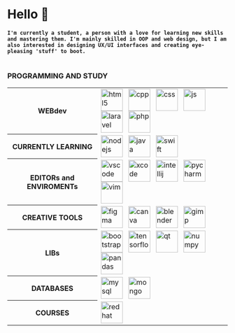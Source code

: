 # Hello 👋

**` I'm currently a student, a person with a love for learning new skills and mastering them. I'm mainly skilled in OOP and web design, but I am also interested in designing UX/UI interfaces and creating eye-pleasing 'stuff' to boot. `**

#

### PROGRAMMING AND STUDY
<table title="programming">
    <tr>
        <th>WEBdev</th>
        <td>
            <img align="left" alt="html5" width="50px" style="padding-right: 10px;" src="https://cdn.jsdelivr.net/gh/devicons/devicon/icons/html5/html5-plain.svg" />
            <img align="left" alt="cpp" width="50px" style="padding-right: 10px;" src="https://cdn.jsdelivr.net/gh/devicons/devicon/icons/cplusplus/cplusplus-line.svg" />
            <img align="left" alt="css" width="50px" style="padding-right: 10px;" src="https://cdn.jsdelivr.net/gh/devicons/devicon/icons/css3/css3-plain.svg" />
            <img align="left" alt="js" width="50px" style="padding-right: 10px;" src="https://cdn.jsdelivr.net/gh/devicons/devicon/icons/javascript/javascript-plain.svg" />
            <img align="left" alt="laravel" width="50px" style="padding-right: 10px;" src="https://cdn.jsdelivr.net/gh/devicons/devicon/icons/laravel/laravel-plain.svg" />
            <img align="left" alt="php" width="50px" style="padding-right: 10px;" src="https://cdn.jsdelivr.net/gh/devicons/devicon/icons/php/php-plain.svg" />
        </td>
    </tr>
    <tr>
        <th>CURRENTLY LEARNING</th>
        <td>
            <img align="left" alt="nodejs" width="50px" style="padding-right: 10px;" src="https://cdn.jsdelivr.net/gh/devicons/devicon/icons/nodejs/nodejs-original.svg" />
            <img align="left" alt="java" width="50px" style="padding-right: 10px;" src="https://cdn.jsdelivr.net/gh/devicons/devicon/icons/android/android-original.svg" />
            <img align="left" alt="swift" width="50px" style="padding-right: 10px;" src="https://cdn.jsdelivr.net/gh/devicons/devicon/icons/swift/swift-original.svg" />
        </td>
    </tr>
    <tr>
        <th>EDITORs and ENVIROMENTs</th>
        <td>
            <img align="left" alt="vscode" width="50px" style="padding-right: 10px;" src="https://cdn.jsdelivr.net/gh/devicons/devicon/icons/vscode/vscode-original.svg" />
            <img align="left" alt="xcode" width="50px" style="padding-right: 10px;" src="https://cdn.jsdelivr.net/gh/devicons/devicon/icons/xcode/xcode-plain.svg" />
            <img align="left" alt="intellij" width="50px" style="padding-right: 10px;" src="https://cdn.jsdelivr.net/gh/devicons/devicon/icons/intellij/intellij-plain.svg" />
            <img align="left" alt="pycharm" width="50px" style="padding-right: 10px;" src="https://cdn.jsdelivr.net/gh/devicons/devicon/icons/pycharm/pycharm-original.svg" />
            <img align="left" alt="vim" width="50px" style="padding-right: 10px;" src="https://cdn.jsdelivr.net/gh/devicons/devicon/icons/vim/vim-original.svg" />
        </td>
    </tr>
    <tr>
        <th>CREATIVE TOOLS</th>
        <td>
            <img align="left" alt="figma" width="50px" style="padding-right: 10px;" src="https://cdn.jsdelivr.net/gh/devicons/devicon/icons/figma/figma-original.svg" />
            <img align="left" alt="canva" width="50px" style="padding-right: 10px;" src="https://cdn.jsdelivr.net/gh/devicons/devicon/icons/canva/canva-original.svg" />
            <img align="left" alt="blender" width="50px" style="padding-right: 10px;" src="https://cdn.jsdelivr.net/gh/devicons/devicon/icons/blender/blender-original.svg" />
            <img align="left" alt="gimp" width="50px" style="padding-right: 10px;" src="https://cdn.jsdelivr.net/gh/devicons/devicon/icons/gimp/gimp-original.svg" />
        </td>
    </tr>
    <tr>
        <th>LIBs</th>
        <td>
            <img align="left" alt="bootstrap" width="50px" style="padding-right: 10px;" src="https://cdn.jsdelivr.net/gh/devicons/devicon/icons/bootstrap/bootstrap-plain.svg" />
            <img align="left" alt="tensorflow" width="50px" style="padding-right: 10px;" src="https://cdn.jsdelivr.net/gh/devicons/devicon/icons/tensorflow/tensorflow-original.svg" />
            <img align="left" alt="qt" width="50px" style="padding-right: 10px;" src="https://cdn.jsdelivr.net/gh/devicons/devicon/icons/qt/qt-original.svg" />
            <img align="left" alt="numpy" width="50px" style="padding-right: 10px;" src="https://cdn.jsdelivr.net/gh/devicons/devicon/icons/numpy/numpy-original.svg" />
            <img align="left" alt="pandas" width="50px" style="padding-right: 10px;" src="https://cdn.jsdelivr.net/gh/devicons/devicon/icons/pandas/pandas-original.svg" />
        </td>
    </tr>
    <tr>
        <th>DATABASES</th>
        <td>
            <img align="left" alt="mysql" width="50px" style="padding-right: 10px;" src="https://cdn.jsdelivr.net/gh/devicons/devicon/icons/mysql/mysql-plain.svg" />
            <img align="left" alt="mongo" width="50px" style="padding-right: 10px;" src="https://cdn.jsdelivr.net/gh/devicons/devicon/icons/mongodb/mongodb-original.svg" />
        </td>
    </tr>
    <tr>
        <th>COURSES</th>
        <td>
            <img align="left" alt="redhat" width="50px" style="padding-right: 10px;" src="https://cdn.jsdelivr.net/gh/devicons/devicon/icons/redhat/redhat-original.svg" />
        </td>
    </tr>
</table>

<!--
**nataliaprazmo/nataliaprazmo** is a ✨ _special_ ✨ repository because its `README.md` (this file) appears on your GitHub profile.

Here are some ideas to get you started:

- 🔭 I’m currently working on ...
- 🌱 I’m currently learning ...
- 👯 I’m looking to collaborate on ...
- 🤔 I’m looking for help with ...
- 💬 Ask me about ...
- 📫 How to reach me: ...
- 😄 Pronouns: ...
- ⚡ Fun fact: ...
-->
